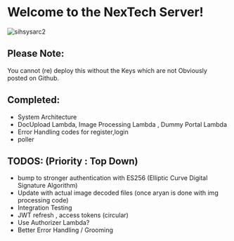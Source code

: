 # Welcome to the NexTech Server!


![sihsysarc2](https://user-images.githubusercontent.com/76046349/218316203-c6670d39-b57d-4302-a387-5c25f8f10cbd.png)


## Please Note:
You cannot (re) deploy this without the Keys which are not Obviously posted on Github. 

## Completed: 
- System Architecture
- DocUpload Lambda, Image Processing Lambda , Dummy Portal Lambda
- Error Handling codes for register,login 
- poller 


## TODOS: (Priority : Top Down)
- bump to stronger authentication with ES256 (Elliptic Curve Digital Signature Algorithm)
- Update with actual image decoded files (once aryan is done with img processing code)
- Integration Testing
- JWT refresh , access tokens (circular)
- Use Authorizer Lambda? 
- Better Error Handling / Grooming 
